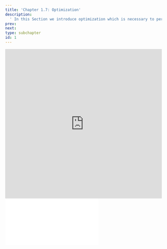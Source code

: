 ```yaml
---
title: 'Chapter 1.7: Optimization'
description:
  ' In this Section we introduce optimization which is necessary to perform the former introduced concept of risk minimization computationally efficient.'
prev: 
next: 
type: subchapter
id: 1
---
```



<exercise id="1" title="Video Lecture">
<iframe width="100%" height="480" src="https://www.youtube.com/embed/CCzx4UDkzpA" frameborder="0" allow="accelerometer; autoplay; encrypted-media; gyroscope; picture-in-picture" allowfullscreen></iframe>
</exercise>


<exercise id="2" title="Slides">
<object data="pdfs/1/slides-basics-optimization.pdf
" type="application/pdf" style="width:100%;height:480px">
    <embed src="pdfs/1/slides-basics-optimization.pdf
" type="application/pdf" />
</object>
</exercise>

